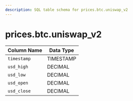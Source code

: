```yaml
---
description: SQL table schema for prices.btc.uniswap_v2
---
```


# prices.btc.uniswap\_v2

| Column Name | Data Type |
| ----------- | --------- |
| `timestamp` | TIMESTAMP |
| `usd_high`  | DECIMAL   |
| `usd_low`   | DECIMAL   |
| `usd_open`  | DECIMAL   |
| `usd_close` | DECIMAL   |
